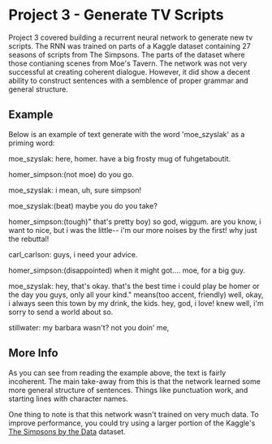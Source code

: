 # Project 3 - Generate TV Scripts
Project 3 covered building a recurrent neural network to generate new tv scripts. The RNN was trained on parts of a Kaggle dataset containing 27 seasons of scripts from The Simpsons. The parts of the dataset where those contianing scenes from Moe's Tavern. The network was not very successful at creating coherent dialogue. However, it did show a decent ability to construct sentences with a semblence of proper grammar and general structure.

## Example
Below is an example of text generate with the word 'moe_szyslak' as a priming word:

moe_szyslak: here, homer. have a big frosty mug of fuhgetaboutit.

homer_simpson:(not moe) do you go.

moe_szyslak: i mean, uh, sure simpson!


moe_szyslak:(beat) maybe you do you take?

homer_simpson:(tough)" that's pretty boy) so god, wiggum.
are you know, i want to nice, but i was the little-- i'm our more noises by the first! why just the rebuttal!

carl_carlson: guys, i need your advice.

homer_simpson:(disappointed) when it might got.... moe, for a big guy.

moe_szyslak: hey, that's okay. that's the best time i could play be homer or the day you guys, only all your kind." means(too accent, friendly) well, okay, i always seen this town by my drink, the kids. hey, god, i love!
knew well, i'm sorry to send a world about so.

stillwater: my barbara wasn't? not you doin' me,

## More Info
As you can see from reading the example above, the text is fairly incoherent. The main take-away from this is that the network learned some more general structure of sentences. Things like punctuation work, and starting lines with character names. 

One thing to note is that this network wasn't trained on very much data. To improve performance, you could try using a larger portion of the Kaggle's [The Simpsons by the Data](https://www.kaggle.com/wcukierski/the-simpsons-by-the-data) dataset.
